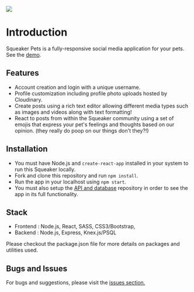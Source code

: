 
<img src="https://github.com/squeaker-g105-q3/squeaker-frontend/blob/master/preview.png">

# Introduction

Squeaker Pets is a fully-responsive social media application for your pets. See the [demo](https://squeakerpets.herokuapp.com/).

## Features

* Account creation and login with a unique username.
* Profile customization including profile photo uploads hosted by Cloudinary.
* Create posts using a rich text editor allowing different media types such as images and videos along with text formatting!
* React to posts from within the Squeaker community using a set of emojis that express your pet's feelings and thoughts based on our opinion. (they really do poop on our things don't they?!)

## Installation
* You must have Node.js and `create-react-app` installed in your system to run this Squeaker locally.
* Fork and clone this repository and run `npm install`.
* Run the app in your localhost using `npm start`.
* You must also setup the [API and database](https://github.com/squeaker-g105-q3/squeaker-backend) repository in order to see the app in its full functionality.

## Stack

* Frontend : Node.js, React, SASS, CSS3/Bootstrap,
* Backend : Node.js, Express, Knex.js/PSQL

Please checkout the package.json file for more details on packages and utilities used.

## Bugs and Issues

For bugs and suggestions, please visit the [issues section.](https://github.com/squeaker-g105-q3/squeaker-frontend/issues)
